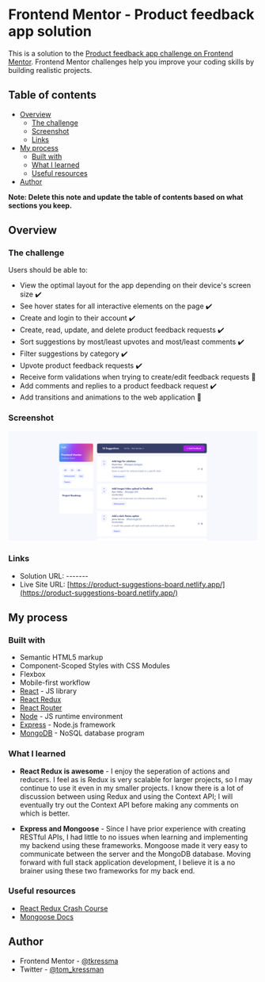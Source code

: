 # Frontend Mentor - Product feedback app solution

This is a solution to the [Product feedback app challenge on Frontend Mentor](https://www.frontendmentor.io/challenges/product-feedback-app-wbvUYqjR6). Frontend Mentor challenges help you improve your coding skills by building realistic projects.

## Table of contents

- [Overview](#overview)
  - [The challenge](#the-challenge)
  - [Screenshot](#screenshot)
  - [Links](#links)
- [My process](#my-process)
  - [Built with](#built-with)
  - [What I learned](#what-i-learned)
  - [Useful resources](#useful-resources)
- [Author](#author)

**Note: Delete this note and update the table of contents based on what sections you keep.**

## Overview

### The challenge

Users should be able to:

- View the optimal layout for the app depending on their device's screen size :heavy_check_mark:
- See hover states for all interactive elements on the page :heavy_check_mark:
- Create and login to their account :heavy_check_mark:
- Create, read, update, and delete product feedback requests :heavy_check_mark:
- Sort suggestions by most/least upvotes and most/least comments :heavy_check_mark:
- Filter suggestions by category :heavy_check_mark:
- Upvote product feedback requests :heavy_check_mark:
- Receive form validations when trying to create/edit feedback requests :construction:
- Add comments and replies to a product feedback request :heavy_check_mark:
- Add transitions and animations to the web application :construction:

### Screenshot

![](./feedback-board.png)

### Links

- Solution URL: -------
- Live Site URL: [https://product-suggestions-board.netlify.app/](https://product-suggestions-board.netlify.app/)

## My process

### Built with

- Semantic HTML5 markup
- Component-Scoped Styles with CSS Modules
- Flexbox
- Mobile-first workflow
- [React](https://reactjs.org/) - JS library
- [React Redux](https://react-redux.js.org/)
- [React Router](https://reactrouter.com/)
- [Node](https://nodejs.org/en/) - JS runtime environment
- [Express](https://expressjs.com/) - Node.js framework
- [MongoDB](https://www.mongodb.com/) - NoSQL database program

### What I learned

- **React Redux is awesome** - I enjoy the seperation of actions and reducers. I feel as is Redux is very scalable for larger projects, so I may continue to use it even in my smaller projects. I know there is a lot of discussion between using Redux and using the Context API; I will eventually try out the Context API before making any comments on which is better.

- **Express and Mongoose** - Since I have prior experience with creating RESTful APIs, I had little to no issues when learning and implementing my backend using these frameworks. Mongoose made it very easy to communicate between the server and the MongoDB database. Moving forward with full stack application development, I believe it is a no brainer using these two frameworks for my back end.

### Useful resources

- [React Redux Crash Course](https://www.youtube.com/watch?v=9jULHSe41ls)
- [Mongoose Docs](https://mongoosejs.com/docs/)

## Author

- Frontend Mentor - [@tkressma](https://www.frontendmentor.io/profile/tkressma)
- Twitter - [@tom_kressman](https://www.twitter.com/tom_kressman)

